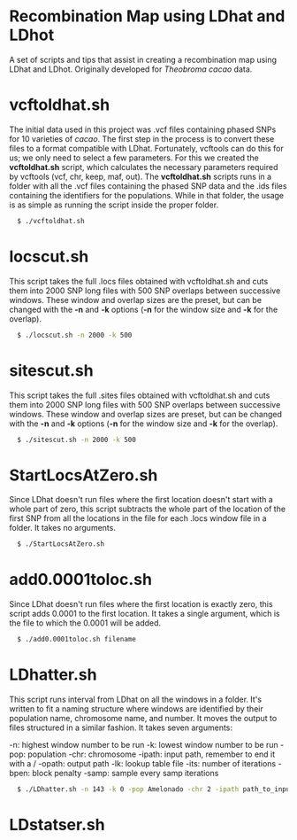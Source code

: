 # Recombination Map using LDhat and LDhot
A set of scripts and tips that assist in creating a recombination map using LDhat and LDhot. Originally developed for *Theobroma cacao* data.

# vcftoldhat.sh

The initial data used in this project was .vcf files containing phased SNPs for 10 varieties of *cacao*. The first step in the process is to convert these files to a format compatible with LDhat. Fortunately, vcftools can do this for us; we only need to select a few parameters. For this we created the **vcftoldhat.sh** script, which calculates the necessary parameters required by vcftools (vcf, chr, keep, maf, out). The **vcftoldhat.sh** scripts runs in a folder with all the .vcf files containing the phased SNP data and the .ids files containing the identifiers for the populations. While in that folder, the usage is as simple as running the script inside the proper folder.

```sh
  $ ./vcftoldhat.sh
```

# locscut.sh

This script takes the full .locs files obtained with vcftoldhat.sh and cuts them into 2000 SNP long files with 500 SNP overlaps between successive windows. These window and overlap sizes are the preset, but can be changed with the **-n** and **-k** options (**-n** for the window size and **-k** for the overlap).

```sh
  $ ./locscut.sh -n 2000 -k 500
```

# sitescut.sh

This script takes the full .sites files obtained with vcftoldhat.sh and cuts them into 2000 SNP long files with 500 SNP overlaps between successive windows. These window and overlap sizes are preset, but can be changed with the **-n** and **-k** options (**-n** for the window size and **-k** for the overlap).

```sh
  $ ./sitescut.sh -n 2000 -k 500
```

# StartLocsAtZero.sh

Since LDhat doesn't run files where the first location doesn't start with a whole part of zero, this script subtracts the whole part of the location of the first SNP from all the locations in the file for each .locs window file in a folder. It takes no arguments.

```sh
  $ ./StartLocsAtZero.sh
```

# add0.0001toloc.sh

Since LDhat doesn't run files where the first location is exactly zero, this script adds 0.0001 to the first location. It takes a single argument, which is the file to which the 0.0001 will be added.

```sh
  $ ./add0.0001toloc.sh filename
```

# LDhatter.sh

This script runs interval from LDhat on all the windows in a folder. It's written to fit a naming structure where windows are identified by their population name, chromosome name, and number. It moves the output to files structured in a similar fashion. It takes seven arguments:

-n: highest window number to be run
-k: lowest window number to be run
-pop: population
-chr: chromosome
-ipath: input path, remember to end it with a /
-opath: output path
-lk: lookup table file
-its: number of iterations
-bpen: block penalty
-samp: sample every samp iterations

```sh
  $ ./LDhatter.sh -n 143 -k 0 -pop Amelonado -chr 2 -ipath path_to_input -opath path_to_output -lk lookup_table_file -its 100000000 -bpen 5 -samp 10000
```

# LDstatser.sh

